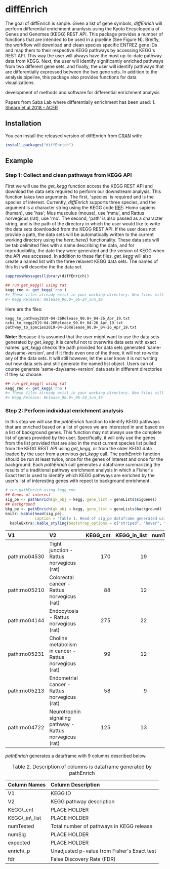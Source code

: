 
<!-- README.md is generated from README.Rmd. Please edit that file -->
diffEnrich
==========

The goal of diffEnrich is simple. Given a list of gene symbols, *diffEnrich* will perform differential enrichment ananlysis using the Kyoto Encyclopedia of Genes and Genomes (KEGG) REST API. This package provides a number of functions that are intended to be used in a pipeline (See Figure N). Breifly, the workflow will download and clean species specific ENTREZ gene IDs and map them to their respective KEGG pathways by accessing KEGG's REST API. This way the user will always have the most up-to-date pathway data from KEGG. Next, the user will identify significantly enriched pathways from two different gene sets, and finally, the user will identify pathways that are differentially expressed between the two gene sets. In addition to the analysis pipeline, this package also provides functions for data visualizations.

development of methods and software for differential enrichment analysis

Papers from Saba Lab where differentially enrichment has been used: 1. [Shearn et al 2018 - ACER](https://onlinelibrary.wiley.com/doi/full/10.1111/acer.13766)

Installation
------------

You can install the released version of diffEnrich from [CRAN](https://CRAN.R-project.org) with:

``` r
install.packages("diffEnrich")
```

Example
-------

### Step 1: Collect and clean pathways from KEGG API

First we will use the *get\_kegg* function access the KEGG REST API and download the data sets required to perform our downstream analysis. This function takes two arguments. The first, 'species' is required and is the species of interest. Currently, *diffEnrich* supports three species, and the argument is a character string using the KEGG code [REF](https://www.pnas.org/content/suppl/2008/09/11/0806162105.DCSupplemental/ST1_PDF.pdf): Homo sapiens (human), use 'hsa'; Mus musculus (mouse), use 'mmu', and Rattus norvegicus (rat), use 'rno'. The second, 'path' is also passed as a character string, and is the path of the directory in which the user would like to write the data sets downloaded from the KEGG REST API. If the user does not provide a path, the data sets will be automatically written to the current working directory using the *here::here()* functionality. These data sets will be tab delimited files with a name describing the data, and for reproducibility, the date they were generated and the version of KEGG when the API was accessed. In addition to these flat files, *get\_kegg* will also create a named list with the three relavent KEGG data sets. The names of this list will describe the the data set.

``` r
suppressMessages(library(diffEnrich))

## run get_kegg() using rat
kegg_rno <- get_kegg('rno')
#> These files already exist in your working directory. New files will not be generated.
#> Kegg Release: Release_90.0+_06-24_Jun_19
```

Here are the files:

    kegg_to_pathway2019-04-26Release_90.0+_04-26_Apr_19.txt
    ncbi_to_kegg2019-04-26Release_90.0+_04-26_Apr_19.txt
    pathway_to_species2019-04-26Release_90.0+_04-26_Apr_19.txt

**Note:** Because it is assumed that the user might want to use the data sets generated by *get\_kegg*, it is careful not to overwrite data sets with exact names. *get\_kegg* checks the path provided for data sets generated 'same-day/same-version', and if it finds even one of the three, it will not re-write any of the data sets. It will still however, let the user know it is not writing out new data sets and still generate the named list object. Users can of course generate 'same-day/same-version' data sets in different directories if they so choose.

``` r
## run get_kegg() using rat
kegg_rno <- get_kegg('rno')
#> These files already exist in your working directory. New files will not be generated.
#> Kegg Release: Release_90.0+_06-24_Jun_19
```

### Step 2: Perform individual enrichment analysis

In this step we will use the *pathEnrich* function to identify KEGG pathways that are enriched based on a list of genes we are interested in and based on a list of background genes. This function may not always use the complete list of genes provided by the user. Specifically, it will only use the genes from the list provided that are also in the most current species list pulled from the KEGG REST API using *get\_kegg*, or from the older KEGG data loaded by the user from a previous *get\_kegg* call. The *pathEnrich* function should be run at least twice, once for the genes of interest and once for the background. Each *pathEnrich* call generates a dataframe summarizing the results of a traditional pathway enrichment analysis in which a Fisher's Exact test is used to identify which KEGG pathways are enriched by the user's list of interesting genes with repect to background enrichment.

``` r
# run pathEnrich using kegg_rno
## Genes of interest
sig_pe <- pathEnrich(gk_obj = kegg, gene_list = geneLists$sigGenes)
## Background
bkg_pe <- pathEnrich(gk_obj = kegg, gene_list = geneLists$background)
knitr::kable(head(sig_pe),
             caption = "Table 1. Head of sig_pe dataframe generated using pathEnrich", row.names = FALSE) %>%
  kableExtra::kable_styling(bootstrap_options = c("striped", "hover", "condensed"), full_width = T)
```

| V1            | V2                                                       |  KEGG\_cnt|  KEGG\_in\_list|  numTested|  numSig|  expected|  enrich\_p|        fdr|
|:--------------|:---------------------------------------------------------|----------:|---------------:|----------:|-------:|---------:|----------:|----------:|
| path:rno04530 | Tight junction - Rattus norvegicus (rat)                 |        170|              19|       8834|     293|  5.638442|  0.0000025|  0.0008089|
| path:rno05210 | Colorectal cancer - Rattus norvegicus (rat)              |         88|              12|       8834|     293|  2.918723|  0.0000277|  0.0045087|
| path:rno04144 | Endocytosis - Rattus norvegicus (rat)                    |        275|              22|       8834|     293|  9.121010|  0.0000739|  0.0067965|
| path:rno05231 | Choline metabolism in cancer - Rattus norvegicus (rat)   |         99|              12|       8834|     293|  3.283564|  0.0000892|  0.0067965|
| path:rno05213 | Endometrial cancer - Rattus norvegicus (rat)             |         58|               9|       8834|     293|  1.923704|  0.0001042|  0.0067965|
| path:rno04722 | Neurotrophin signaling pathway - Rattus norvegicus (rat) |        125|              13|       8834|     293|  4.145913|  0.0002152|  0.0116927|

*pathEnrich* generates a dataframe with 9 columns described below.

<table class="table table-striped table-hover table-condensed" style="width: auto !important; margin-left: auto; margin-right: auto;">
<caption>
Table 2. Description of columns is dataframe generated by pathEnrich
</caption>
<thead>
<tr>
<th style="text-align:left;">
Column Names
</th>
<th style="text-align:left;">
Column Description
</th>
</tr>
</thead>
<tbody>
<tr>
<td style="text-align:left;">
V1
</td>
<td style="text-align:left;">
KEGG ID
</td>
</tr>
<tr>
<td style="text-align:left;">
V2
</td>
<td style="text-align:left;">
KEGG pathway description
</td>
</tr>
<tr>
<td style="text-align:left;">
KEGG\_cnt
</td>
<td style="text-align:left;">
PLACE HOLDER
</td>
</tr>
<tr>
<td style="text-align:left;">
KEGG\_in\_list
</td>
<td style="text-align:left;">
PLACE HOLDER
</td>
</tr>
<tr>
<td style="text-align:left;">
numTested
</td>
<td style="text-align:left;">
Total number of pathways in KEGG release
</td>
</tr>
<tr>
<td style="text-align:left;">
numSig
</td>
<td style="text-align:left;">
PLACE HOLDER
</td>
</tr>
<tr>
<td style="text-align:left;">
expected
</td>
<td style="text-align:left;">
PLACE HOLDER
</td>
</tr>
<tr>
<td style="text-align:left;">
enrich\_p
</td>
<td style="text-align:left;">
Unadjusted p-value from Fisher's Exact test
</td>
</tr>
<tr>
<td style="text-align:left;">
fdr
</td>
<td style="text-align:left;">
False Discovery Rate (FDR)
</td>
</tr>
</tbody>
</table>

